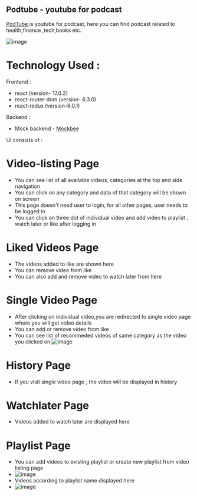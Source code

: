 ## Podtube - youtube for podcast
 [ PodTube ](https://podtube-v1.netlify.app/) is youtube for podcast, here you can find podcast related to health,finance ,tech,books etc.

![image](https://user-images.githubusercontent.com/39937404/171990750-b86be30d-199e-4ba2-a7d2-c31adff1eeb5.png)



# Technology Used :
Frontend : 
- react (version- 17.0.2)
- react-router-dom (version- 6.3.0)
- react-redux (version-8.0.1)

Backend :
-  Mock backend - [ Mockbee ](https://mockbee.netlify.app/docs/introduction/)

UI consists of :

# Video-listing Page
- You can see list of all available videos, categories at the top and side navigation
- You can click on any category and data of that category will be shown on screen
- This page doesn't need user to login, for all other pages, user needs to be logged in
- You can click on three dot of individual video and add video to playlist , watch later or like after logging in

# Liked Videos Page
- The videos added to like are shown here
- You can remove video from like
- You can also add and remove video to watch later from here

# Single Video Page
- After clicking on individual video,you are redirected to single video page where you will get video details
- You can add or remove video from like 
- You can see list of recommeded videos of same category as the video you clicked on
![image](https://user-images.githubusercontent.com/39937404/171991587-5ae57f23-a4e9-4cf6-b538-9de0245e07a4.png)

# History Page
- If you visit single video page , the video will be displayed in history

# Watchlater Page
- Videos added to watch later are displayed here


# Playlist Page
- You can add videos to existing playlist or create new playlist from video listing page
-   ![image](https://user-images.githubusercontent.com/39937404/171991832-6867db95-9654-49ca-a24b-9ceafea00a3d.png)
-   Videos according to playlist name displayed here 
-   ![image](https://user-images.githubusercontent.com/39937404/171991957-824fa8bb-7142-4bb9-8f74-1a9db9e41244.png)


